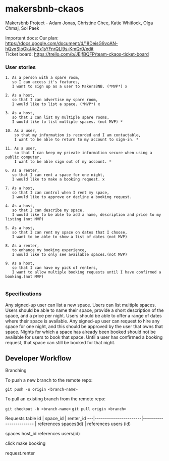 # makersbnb-ckaos
Makersbnb Project - Adam Jonas,  Christine Chee, Katie Whitlock, Olga Chmaj, Sol Paek

Important docs:
Our plan: https://docs.google.com/document/d/18DeisG9voAN-hQvqSIoGkJ4cZx1sYFnrQLl9s-KmQr0/edit <br>
Ticket board: https://trello.com/b/JEjfBQFP/team-ckaos-ticket-board

### User stories ###
```
1. As a person with a spare room,
   so I can access it's features,
   I want to sign up as a user to MakersBNB. (*MVP*) x

2. As a host,
   so that I can advertise my spare room,
   I would like to list a space. (*MVP*) x

3. As a host,
   so that I can list my multiple spare rooms,
   I would like to list multiple spaces. (not MVP) *

10. As a user,
    so that my information is recorded and I am contactable,
    I want to be able to return to my account to sign-in. *

11. As a user,
    so that I can keep my private information secure when using a public computer,
    I want to be able sign out of my account. *

6. As a renter,
   so that I can rent a space for one night,
   I would like to make a booking request. x

7. As a host,
   so that I can control when I rent my space,
   I would like to approve or decline a booking request.

4. As a host,
   so that I can describe my space.
   I would like to be able to add a name, description and price to my listing (not MVP)

5. As a host,
   so that I can rent my space on dates that I choose,
   I want to be able to show a list of dates (not MVP)

8. As a renter,
   to enhance my booking experience,
   I would like to only see available spaces.(not MVP)

9. As a host,
   so that I can have my pick of renters,
   I want to allow multiple booking requests until I have confirmed a booking.(not MVP)


```
### Specifications ####

Any signed-up user can list a new space.
Users can list multiple spaces.
Users should be able to name their space, provide a short description of the space, and a price per night.
Users should be able to offer a range of dates where their space is available.
Any signed-up user can request to hire any space for one night, and this should be approved by the user that owns that space.
Nights for which a space has already been booked should not be available for users to book that space.
Until a user has confirmed a booking request, that space can still be booked for that night.


## Developer Workflow

Branching

To push a new branch to the remote repo:

`git push -u origin <branch-name>`

To pull an existing branch from the remote repo:

`git checkout -b <branch-name>`
`git pull origin <branch>`

Requests table
id | space_id              |  renter_id
---|-----------------------|------------------------
   | references spaces(id) |  references users (id)


spaces
host_id references users(id)

click make booking

request.renter
